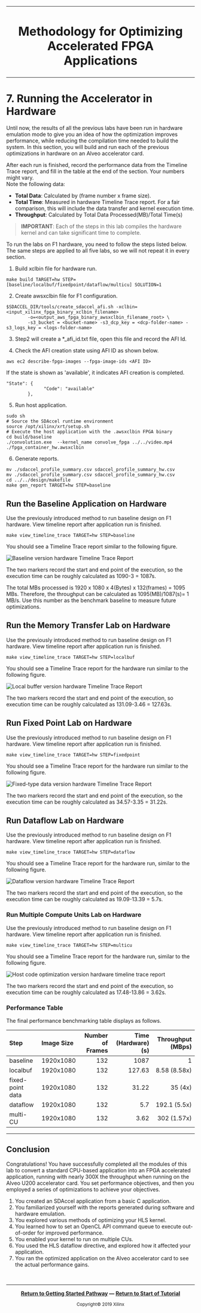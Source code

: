 
<table>
 <tr>
 <td align="center"><h1>Methodology for Optimizing Accelerated FPGA Applications
 </td>
 </tr>
</table>

# 7. Running the Accelerator in Hardware

Until now, the results of all the previous labs have been run in hardware emulation mode to give you an idea of how the optimization improves performance, while reducing the compilation time needed to build the system. In this section, you will build and run each of the previous optimizations in hardware on an Alveo accelerator card.

After each run is finished, record the performance data from the Timeline Trace report, and fill in the table at the end of the section. Your numbers might vary.  
Note the following data:

* **Total Data**: Calculated by (frame number x frame size).
* **Total Time**: Measured in hardware Timeline Trace report. For a fair comparison, this will include the data transfer and kernel execution time.
* **Throughput**: Calculated by Total Data Processed(MB)/Total Time(s)

>**IMPORTANT**: Each of the steps in this lab compiles the hardware kernel and can take significant time to complete.

To run the labs on F1 hardware, you need to follow the steps listed below. The same steps are applied to all five labs, so we will not repeat it in every section.

1. Build xclbin file for hardware run.

```
make build TARGET=hw STEP=[baseline/localbuf/fixedpoint/dataflow/multicu] SOLUTION=1
```

2. Create awsxclbin file for F1 configuration.

```
$SDACCEL_DIR/tools/create_sdaccel_afi.sh -xclbin=<input_xilinx_fpga_binary_xclbin_filename>
		-o=<output_aws_fpga_binary_awsxclbin_filename_root> \
		-s3_bucket = <bucket-name> -s3_dcp_key = <dcp-folder-name> -s3_logs_key = <logs-folder-name>
```

3. Step2 will create a *_afi_id.txt file, open this file and record the AFI Id.

4. Check the AFI creation state using AFI ID as shown below.
```
aws ec2 describe-fpga-images --fpga-image-ids <AFI ID>
```

If the state is shown as 'available', it indicates AFI creation is completed.

```
"State": {
              "Code": "available"
        },

```

5. Run host application.

```
sudo sh
# Source the SDAccel runtime environment
source /opt/xilinx/xrt/setup.sh
# Execute the host application with the .awsxclbin FPGA binary
cd build/baseline
./convolution.exe  --kernel_name convolve_fpga ../../video.mp4 ./fpga_container_hw.awsxclbin
```

6. Generate reports.

```
mv ./sdaccel_profile_summary.csv sdaccel_profile_summary_hw.csv
mv ./sdaccel_profile_summary.csv sdaccel_profile_summary_hw.csv
cd ../../design/makefile
make gen_report TARGET=hw STEP=baseline
```


## Run the Baseline Application on Hardware

Use the previously introduced method to run baseline design on F1 hardware. View timeline report after application run is finished.

```
make view_timeline_trace TARGET=hw STEP=baseline
```

You should see a Timeline Trace report similar to the following figure.

![][baseline_hw_timeline]

The two markers record the start and end point of the execution, so the execution time can be roughly calculated as 1090-3 = 1087s.

The total MBs processed is 1920 x 1080 x 4(Bytes) x 132(frames) = 1095 MBs. Therefore, the throughput can be calculated as 1095(MB)/1087(s)= 1 MB/s. Use this number as the benchmark baseline to measure future optimizations.  

## Run the Memory Transfer Lab on Hardware

Use the previously introduced method to run baseline design on F1 hardware. View timeline report after application run is finished.

```
make view_timeline_trace TARGET=hw STEP=localbuf
```

You should see a Timeline Trace report for the hardware run similar to the following figure.

![][localbuf_hw_timeline]

The two markers record the start and end point of the execution, so execution time can be roughly calculated as 131.09-3.46 = 127.63s.

## Run Fixed Point Lab on Hardware

Use the previously introduced method to run baseline design on F1 hardware. View timeline report after application run is finished.

```
make view_timeline_trace TARGET=hw STEP=fixedpoint
```

You should see a Timeline Trace report for the hardware run similar to the following figure.

![][fixedtype_hw_timeline]

 The two markers record the start and end point of the execution, so the execution time can be roughly calculated as 34.57-3.35 = 31.22s.

## Run Dataflow Lab on Hardware

Use the previously introduced method to run baseline design on F1 hardware. View timeline report after application run is finished.

```
make view_timeline_trace TARGET=hw STEP=dataflow
```

You should see a Timeline Trace report for the hardware run, similar to the following figure.

![][dataflow_hw_timeline]

The two markers record the start and end point of the execution, so the execution time can be roughly calculated as 19.09-13.39 = 5.7s.

### Run Multiple Compute Units Lab on Hardware

Use the previously introduced method to run baseline design on F1 hardware. View timeline report after application run is finished.

```
make view_timeline_trace TARGET=hw STEP=multicu
```

You should see a Timeline Trace report for the hardware run, similar to the following figure.

![][hostopt_hw_timeline]

 The two markers record the start and end point of the execution, so execution time can be roughly calculated as 17.48-13.86 = 3.62s.

### Performance Table

The final performance benchmarking table displays as follows.

| Step                            | Image Size   | Number of Frames  | Time (Hardware) (s) | Throughput (MBps) |
| :-----------------------        | :----------- | ------------: | ------------------: | ----------------: |
| baseline                        |     1920x1080 |           132 |              1087 | 1              |
| localbuf                        |     1920x1080 |           132 |                127.63 | 8.58 (8.58x)         |
| fixed-point data                |     1920x1080 |           132 |                31.22 | 35 (4x)        |
| dataflow                        |     1920x1080 |           132 |                5.7 | 192.1 (5.5x)        |
| multi-CU                        |     1920x1080 |           132 |                3.62 | 302 (1.57x)       |

---------------------------------------

[baseline_hw_timeline]:./images/baseline_hw_timeline_aws.JPG "Baseline version hardware Timeline Trace Report"
[localbuf_hw_timeline]:./images/localbuf_hw_timeline_aws.JPG "Local buffer version hardware Timeline Trace Report"
[fixedtype_hw_timeline]:./images/fixedtype_hw_timeline_aws.JPG "Fixed-type data version hardware Timeline Trace Report"
[dataflow_hw_timeline]:./images/dataflow_hw_timeline_aws.JPG "Dataflow version hardware Timeline Trace Report"
[hostopt_hw_timeline]: ./images/multicu_hw_timeline_aws.JPG "Host code optimization version hardware timeline trace report"

## Conclusion

Congratulations! You have successfully completed all the modules of this lab to convert a standard CPU-based application into an FPGA accelerated application, running with nearly 300X the throughput when running on the Alveo U200 accelerator card. You set performance objectives, and then you employed a series of optimizations to achieve your objectives.

1. You created an SDAccel application from a basic C application.
1. You familiarized yourself with the reports generated during software and hardware emulation.
1. You explored various methods of optimizing your HLS kernel.
1. You learned how to set an OpenCL API command queue to execute out-of-order for improved performance.
1. You enabled your kernel to run on multiple CUs.
1. You used the HLS dataflow directive, and explored how it affected your application.
1. You ran the optimized application on the Alveo accelerator card to see the actual performance gains.

</br>
<hr/>
<p align="center"><b><a href="/docs/sdaccel-getting-started/">Return to Getting Started Pathway</a> — <a href="./README.md">Return to Start of Tutorial</a></b></p>

<p align="center"><sup>Copyright&copy; 2019 Xilinx</sup></p>
